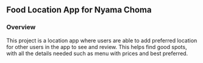 ## Food Location App for Nyama Choma

### Overview
This project is a location app where users are able to add preferred location for other users in the app to see and review. 
This helps find good spots, with all the details needed such as menu with prices and best preferred.

